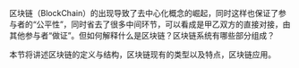 区块链（BlockChain）的出现导致了去中心化概念的崛起，同时这样也保证了参与者的“公平性”，同时省去了很多中间环节，可以看成是甲乙双方的直接对接，由其他参与者“做证”。但如何解释什么是区块链？区块链系统有哪些部分组成？

本节将讲述区块链的定义与结构，区块链现有的类型以及特点，区块链应用。

